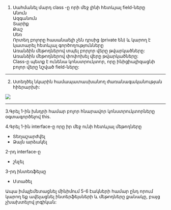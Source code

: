 1. Սահմանել մարդ class -ը որի մեջ լինի հետևյալ field-ները <br>
Անուն <br>
Ազգանուն<br>
Տարիք <br>
Քաշ<br>
Սեռ<br>
Որտեղ բոլորը հասանաելի չեն դրսից (private են) և կարող է կատարել հետևյալ գործողությունները <br>
Առանձին մեթոդներով տպել բորլոր վերը թվարկածները:<br>
Առանձին մեթոդներով փոփոխել վերը թվարկածները:<br>
Class-ը պետք է ունենա կոնստրուկտոր, որը ինիցիալիզացնի բոլոր վերը նշված field-ները:<br>


------------------------------

2. Ստեղծել նկարին համապատասխանող ժառանագականության հիերարխի:

<img src='https://img-16.ccm2.net/NJ7Yzk1EwaYvT0H_otvLTZh5BK4=/506e368f623744669396580451bd6587/ccm-encyclopedia/poo-images-animaux.gif'>


-------------------------------

3.Գրել 1-ին խնդրի համար բոլոր հնարավոր կոնստրուկտորները օգտագործելով this. 

4.Գրել 1-ին interface-ը որը իր մեջ ունի հետևյալ մեթոդները 
  * Տեղաշարժվել
  * Ձայն արձակել 
  
 2-րդ interface-ը 
  * շնչել 

3-րդ ինտեռֆեյսը
  * Մտածել 

Ապա իմպլեմետացնել մինիմում 5-6 էակների համար ընդ որում կարող եք ավելացնել ինտերֆեյսների և մեթոդները քանակը, բայց չխախտելով լոգիկան:  
